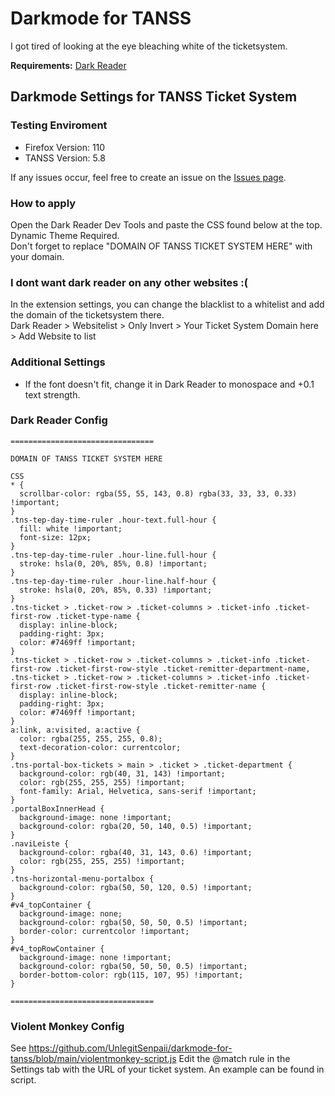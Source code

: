 # Darkmode for TANSS

I got tired of looking at the eye bleaching white of the ticketsystem.

**Requirements:** [Dark Reader](https://darkreader.org/)

## Darkmode Settings for TANSS Ticket System
### Testing Enviroment 
- Firefox Version: 110 
- TANSS Version: 5.8 

If any issues occur, feel free to create an issue on the [Issues page](https://github.com/UnlegitSenpaii/darkmode-for-tanss/issues).

### How to apply

Open the Dark Reader Dev Tools and paste the CSS found below at the top.<br>
Dynamic Theme Required.<br>
Don't forget to replace "DOMAIN OF TANSS TICKET SYSTEM HERE" with your domain.

### I dont want dark reader on any other websites :(
In the extension settings, you can change the blacklist to a whitelist and add the domain of the ticketsystem there.<br>
Dark Reader > Websitelist > Only Invert > Your Ticket System Domain here > Add Website to list

### Additional Settings
- If the font doesn't fit, change it in Dark Reader to monospace and +0.1 text strength.<br>

### Dark Reader Config
```
================================

DOMAIN OF TANSS TICKET SYSTEM HERE

CSS
* {
  scrollbar-color: rgba(55, 55, 143, 0.8) rgba(33, 33, 33, 0.33) !important; 
}
.tns-tep-day-time-ruler .hour-text.full-hour {
  fill: white !important;
  font-size: 12px;
}
.tns-tep-day-time-ruler .hour-line.full-hour {
  stroke: hsla(0, 20%, 85%, 0.8) !important;
}
.tns-tep-day-time-ruler .hour-line.half-hour {
  stroke: hsla(0, 20%, 85%, 0.33) !important;
}
.tns-ticket > .ticket-row > .ticket-columns > .ticket-info .ticket-first-row .ticket-type-name {
  display: inline-block;
  padding-right: 3px;
  color: #7469ff !important;
}
.tns-ticket > .ticket-row > .ticket-columns > .ticket-info .ticket-first-row .ticket-first-row-style .ticket-remitter-department-name, .tns-ticket > .ticket-row > .ticket-columns > .ticket-info .ticket-first-row .ticket-first-row-style .ticket-remitter-name {
  display: inline-block;
  padding-right: 3px;
  color: #7469ff !important;
}
a:link, a:visited, a:active {
  color: rgba(255, 255, 255, 0.8);
  text-decoration-color: currentcolor;
}
.tns-portal-box-tickets > main > .ticket > .ticket-department {
  background-color: rgb(40, 31, 143) !important; 
  color: rgb(255, 255, 255) !important;
  font-family: Arial, Helvetica, sans-serif !important;
}
.portalBoxInnerHead {
  background-image: none !important;
  background-color: rgba(20, 50, 140, 0.5) !important;
}
.naviLeiste {
  background-color: rgba(40, 31, 143, 0.6) !important; 
  color: rgb(255, 255, 255) !important;
}
.tns-horizontal-menu-portalbox {
  background-color: rgba(50, 50, 120, 0.5) !important;
}
#v4_topContainer {
  background-image: none;
  background-color: rgba(50, 50, 50, 0.5) !important;
  border-color: currentcolor !important;
}
#v4_topRowContainer {
  background-image: none !important;
  background-color: rgba(50, 50, 50, 0.5) !important;
  border-bottom-color: rgb(115, 107, 95) !important;
}

================================
```

### Violent Monkey Config
See https://github.com/UnlegitSenpaii/darkmode-for-tanss/blob/main/violentmonkey-script.js
Edit the @match rule in the Settings tab with the URL of your ticket system. An example can be found in script.
